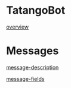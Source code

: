 # TatangoBot
[overview](./overview.md ':include')
# Messages

[message-description](./Messages/message-description.md ':include')

[message-fields](./Messages/message-table.md ':include')